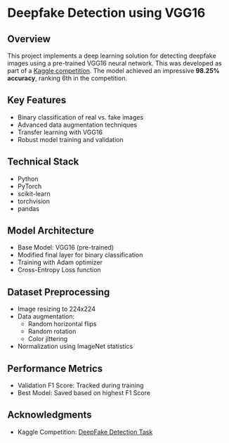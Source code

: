 # Deepfake Detection using VGG16

## Overview
This project implements a deep learning solution for detecting deepfake images using a pre-trained VGG16 neural network. This was developed as part of a [Kaggle competition](https://www.kaggle.com/competitions/wec-intelligence-sig-2024-recruitment-task-cv). The model achieved an impressive **98.25% accuracy**, ranking 6th in the competition.

## Key Features
- Binary classification of real vs. fake images
- Advanced data augmentation techniques
- Transfer learning with VGG16
- Robust model training and validation

## Technical Stack
- Python
- PyTorch
- scikit-learn
- torchvision
- pandas

## Model Architecture
- Base Model: VGG16 (pre-trained)
- Modified final layer for binary classification
- Training with Adam optimizer
- Cross-Entropy Loss function

## Dataset Preprocessing
- Image resizing to 224x224
- Data augmentation:
  - Random horizontal flips
  - Random rotation
  - Color jittering
- Normalization using ImageNet statistics

## Performance Metrics
- Validation F1 Score: Tracked during training
- Best Model: Saved based on highest F1 Score

## Acknowledgments
- Kaggle Competition: [DeepFake Detection Task](https://www.kaggle.com/competitions/wec-intelligence-sig-2024-recruitment-task-cv/)
